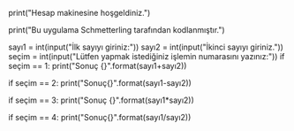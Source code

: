 print("Hesap makinesine hoşgeldiniz.")

print("Bu uygulama Schmetterling tarafından kodlanmıştır.")

sayı1 = int(input("İlk sayıyı giriniz:"))
sayı2 = int(input("İkinci sayıyı giriniz."))
seçim = int(input("Lütfen yapmak istediğiniz işlemin numarasını yazınız:"))
if seçim == 1:
    print("Sonuç {}".format(sayı1+sayı2))

if seçim == 2:
    print("Sonuç{}".format(sayı1-sayı2))

if seçim == 3:
    print("Sonuç {}".format(sayı1*sayı2))

if seçim == 4:
    print("Sonuç{}".format(sayı1/sayı2))
